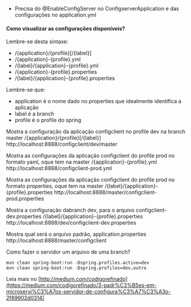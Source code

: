- Precisa do @EnableConfigServer no ConfigserverApplication e das configurações no application.yml



#### Como visualizar as configurações disponíveis?
Lembre-se desta sintaxe:

* /{application}/{profile}[/{label}]
* /{application}-{profile}.yml
* /{label}/{application}-{profile}.yml
* /{application}-{profile}.properties
* /{label}/{application}-{profile}.properties

Lembre-se que:
   * application é o nome dado no properties que idealmente identifica a aplicação
   * label é a branch
   * profile é o profile do spring

Mostra a configuração da aplicação configclient no profile dev na branch  master
/{application}/{profile}[/{label}]
http://localhost:8888/configclient/dev/master

Mostra  as configurações da aplicação configclient do profile prod no formato yaml, oque tem  na master
/{application}-{profile}.yml
http://localhost:8888/configclient-prod.yml

Mostra as configurações da aplicação configclient do profile prod no formato properties, oque tem na master
/{label}/{application}-{profile}.properties
http://localhost:8888/master/configclient-prod.properties

Mostra a configuração dabranch dev, para o arquivo configclient-dev.properties
/{label}/{application}-{profile}.properties
http://localhost:8888/dev/configclient-dev.properties

Mostra qual será o arquivo padrão, application.properties
http://localhost:8888/master/configclient


Como fazer o servidor um arquivo de uma branch? 


```
mvn clean spring-boot:run -Dspring.profiles.active=dev
mvn clean spring-boot:run -Dspring.profiles=dev,outro
```


Leia mais no [http://medium.com/codigorefinado](https://medium.com/codigorefinado/3-padr%C3%B5es-em-microservi%C3%A7os-servidor-de-configura%C3%A7%C3%A3o-2f89902d0314)